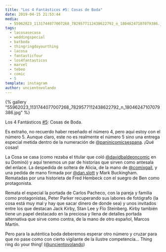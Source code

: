 ```yaml
---
title: "Los 4 Fantásticos #5: Cosas de Boda"
date: 2019-04-15 21:53:44
media: 
  - 55962023_1131744077007268_7829577112438622792_n_18046247107079386.jpg
tags: 
  - lacosasecasa
  - weddingspecial
  - batboda
  - thingringdoyourthing
  - lacosa
  - fantasticfour
  - los4fantasticos
  - marvel
  - tebeo
  - comic
  - 5
template: instagram
author: uncientovolando
---
```


{% gallery "55962023_1131744077007268_7829577112438622792_n_18046247107079386.jpg" %}

Los 4 Fantásticos [#5](/tags/5): Cosas de Boda.

Es extraño, no recuerdo haber reseñado el número 4, pero aquí estoy con el número 5. Aunque claro, este no es realmente el número 5 sino una entrega especial metida dentro de la numeración de [@paninicomicsespana](https://instagram.com/paninicomicsespana). ¡Qué cosas!

La Cosa se casa (como rezaba el titular que coló [@davidbaldeoncomic](https://instagram.com/davidbaldeoncomic) en su Dominó) y aquí tenemos un par de historias que sirven como antesala del enlace. La despedida de soltera de Alicia, de la mano de [@comixgail](https://instagram.com/comixgail), y una pedida de mano firmada por [@dan.slott](https://instagram.com/dan.slott) y Mark Buckingham. Rematadas por una historieta de Fred Hembeck con el suegro de Ben como protagonista.

Remata el especial la portada de Carlos Pacheco, con la pareja y familia como protagonistas, Peter Parker recuperando sus labores de fotógrafo (la cosa está muy mal y hay que sacar dinero de donde sea) y unos invitados entre los que destacan Jack Kirby, Stan Lee y Flo Steinberg. Kirby también tiene un papel destacado en la preciosa y llena de detalles portada alternativa que sirve como contra, de la mano de otro español, Marcos Martín.

Pero para la auténtica boda deberemos esperar otro número y cruzar para que no pase como con cierto vigilante de la ilustre competencia... Thing ring do your thing! ([@uncientovolando](https://instagram.com/uncientovolando))
